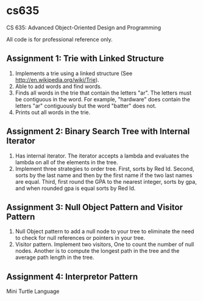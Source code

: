 # cs635
CS 635: Advanced Object-Oriented Design and Programming

All code is for professional reference only.

## Assignment 1: Trie with Linked Structure
1. Implements a trie using a linked structure (See http://en.wikipedia.org/wiki/Trie).
2. Able to add words and find words.
3. Finds all words in the trie that contain the letters "ar". The letters must be contiguous in the word. For example, "hardware" does contain the letters "ar" contiguously but the word "batter" does not.
4. Prints out all words in the trie.

## Assignment 2: Binary Search Tree with Internal Iterator
1. Has internal iterator. The iterator accepts a lambda and evaluates the lambda on all of the elements in the tree.
2. Implement three strategies to order tree. First, sorts by Red Id. Second, sorts by the last name and then by the first name if the two last names are equal. Third, first round the GPA to the nearest integer, sorts by gpa, and when rounded gpa is equal sorts by Red Id.

## Assignment 3: Null Object Pattern and Visitor Pattern
1. Null Object pattern to add a null node to your tree to eliminate the need to check for null
references or pointers in your tree.
2. Visitor pattern. Implement two visitors, One to count the number of null nodes. Another is to
compute the longest path in the tree and the average path length in the tree.

## Assignment 4: Interpretor Pattern
Mini Turtle Language
